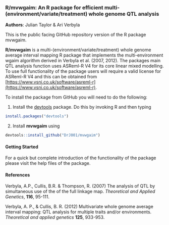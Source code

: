 
### R/mvwgaim: An R package for efficient multi-(environment/variate/treatment) whole genome QTL analysis

**Authors**: Julian Taylor & Ari Verbyla

This is the public facing GitHub repository version of the R package mvwgaim.

**R/mvwgaim** is a multi-(environment/variate/treatment) whole genome average
interval mapping R package that implements the multi-environment wgaim algorithm
derived in Verbyla et al. (2007, 2012). The packages main QTL analysis function uses ASReml-R V4 for its core linear mixed modelling. To use full functionality of the package users will require a valid license for ASReml-R V4 and this can be obtained from [https://www.vsni.co.uk/software/asreml-r](https://www.vsni.co.uk/software/asreml-r). 

To install the package from GitHub you will need to do the following: 

1. Install the [devtools](https://cran.r-project.org/package=devtools) package. Do this by invoking R and then typing


```r
install.packages("devtools")
```

2. Install **mvwgaim** using 


```r
devtools::install_github("DrJ001/mvwgaim")
```

#### Getting Started

For a quick but complete introduction of the functionality of the package please
visit the help files of the package.

#### References

Verbyla, A.P., Cullis, B.R. & Thompson, R. (2007) The analysis of QTL by simultaneous use of the of the full linkage map. *Theoretical and Applied Genetics*, **116**, 95-111.

Verbyla, A. P., & Cullis, B. R. (2012) Multivariate whole genome average
interval mapping: QTL analysis for multiple traits and/or environments. *Theoretical and applied genetics* **125**, 933-953.
